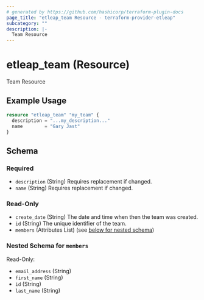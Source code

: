 ```yaml
---
# generated by https://github.com/hashicorp/terraform-plugin-docs
page_title: "etleap_team Resource - terraform-provider-etleap"
subcategory: ""
description: |-
  Team Resource
---
```


# etleap_team (Resource)

Team Resource

## Example Usage

```terraform
resource "etleap_team" "my_team" {
  description = "...my_description..."
  name        = "Gary Jast"
}
```

<!-- schema generated by tfplugindocs -->
## Schema

### Required

- `description` (String) Requires replacement if changed.
- `name` (String) Requires replacement if changed.

### Read-Only

- `create_date` (String) The date and time when then the team was created.
- `id` (String) The unique identifier of the team.
- `members` (Attributes List) (see [below for nested schema](#nestedatt--members))

<a id="nestedatt--members"></a>
### Nested Schema for `members`

Read-Only:

- `email_address` (String)
- `first_name` (String)
- `id` (String)
- `last_name` (String)


